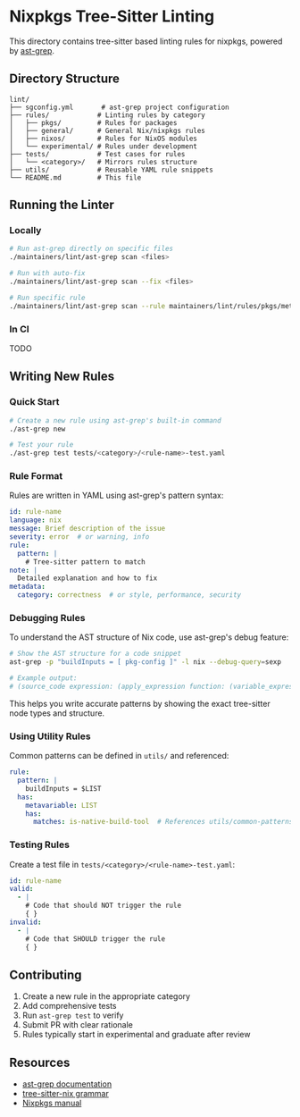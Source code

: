 # Nixpkgs Tree-Sitter Linting

This directory contains tree-sitter based linting rules for nixpkgs, powered by [ast-grep](https://ast-grep.github.io/).

## Directory Structure

```
lint/
├── sgconfig.yml       # ast-grep project configuration
├── rules/            # Linting rules by category
│   ├── pkgs/         # Rules for packages
│   ├── general/      # General Nix/nixpkgs rules
│   ├── nixos/        # Rules for NixOS modules
│   └── experimental/ # Rules under development
├── tests/            # Test cases for rules
│   └── <category>/   # Mirrors rules structure
├── utils/            # Reusable YAML rule snippets
└── README.md         # This file
```

## Running the Linter

### Locally
```bash
# Run ast-grep directly on specific files
./maintainers/lint/ast-grep scan <files>

# Run with auto-fix
./maintainers/lint/ast-grep scan --fix <files>

# Run specific rule
./maintainers/lint/ast-grep scan --rule maintainers/lint/rules/pkgs/meta-description-required.yaml <files>
```

### In CI

TODO

## Writing New Rules

### Quick Start
```bash
# Create a new rule using ast-grep's built-in command
./ast-grep new

# Test your rule
./ast-grep test tests/<category>/<rule-name>-test.yaml
```

### Rule Format
Rules are written in YAML using ast-grep's pattern syntax:

```yaml
id: rule-name
language: nix
message: Brief description of the issue
severity: error  # or warning, info
rule:
  pattern: |
    # Tree-sitter pattern to match
note: |
  Detailed explanation and how to fix
metadata:
  category: correctness  # or style, performance, security
```

### Debugging Rules
To understand the AST structure of Nix code, use ast-grep's debug feature:

```bash
# Show the AST structure for a code snippet
ast-grep -p "buildInputs = [ pkg-config ]" -l nix --debug-query=sexp

# Example output:
# (source_code expression: (apply_expression function: (variable_expression name: (identifier)) ...))
```

This helps you write accurate patterns by showing the exact tree-sitter node types and structure.

### Using Utility Rules
Common patterns can be defined in `utils/` and referenced:

```yaml
rule:
  pattern: |
    buildInputs = $LIST
  has:
    metavariable: LIST
    has:
      matches: is-native-build-tool  # References utils/common-patterns.yml
```

### Testing Rules
Create a test file in `tests/<category>/<rule-name>-test.yaml`:

```yaml
id: rule-name
valid:
  - |
    # Code that should NOT trigger the rule
    { }
invalid:
  - |
    # Code that SHOULD trigger the rule
    { }
```

## Contributing

1. Create a new rule in the appropriate category
2. Add comprehensive tests
3. Run `ast-grep test` to verify
4. Submit PR with clear rationale
5. Rules typically start in experimental and graduate after review

## Resources

- [ast-grep documentation](https://ast-grep.github.io/)
- [tree-sitter-nix grammar](https://github.com/nix-community/tree-sitter-nix)
- [Nixpkgs manual](https://nixos.org/manual/nixpkgs/stable/)
